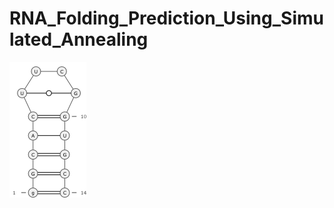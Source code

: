 # RNA_Folding_Prediction_Using_Simulated_Annealing

![test](https://github.com/NoriKaneshige/RNA_Folding_Prediction_Using_Simulated_Annealing/blob/master/UUCG_tetraloop_NMR.png)
